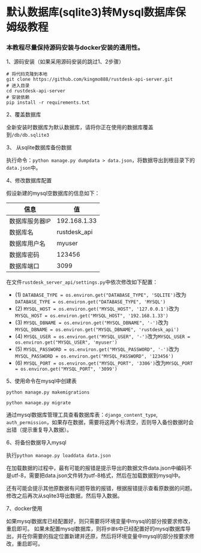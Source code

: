 # 默认数据库(sqlite3)转Mysql数据库保姆级教程

### 本教程尽量保持源码安装与docker安装的通用性。

1、源码安装（如果采用源码安装的跳过1、2步骤）
```
# 将代码克隆到本地
git clone https://github.com/kingmo888/rustdesk-api-server.git
# 进入目录
cd rustdesk-api-server
# 安装依赖
pip install -r requirements.txt
```

2、覆盖数据库

全新安装时数据库为默认数据库，请将你正在使用的数据库覆盖到`/db/db.sqlite3`

3、 从sqlite数据库备份数据

执行命令：`python manage.py dumpdata > data.json`，将数据导出到根目录下的`data.json`中。

4、修改数据库配置

假设新建的mysql空数据库的信息如下：

| 信息 | 值 |
| ------- | ------- |
| 数据库服务器IP | 192.168.1.33 |
| 数据库名 | rustdesk_api |
| 数据库用户名 | myuser |
| 数据库密码 | 123456 |
| 数据库端口 | 3099 |


在文件`rustdesk_server_api/settings.py`中依次修改如下配置：

- (1) `DATABASE_TYPE = os.environ.get("DATABASE_TYPE", 'SQLITE')`改为`DATABASE_TYPE = os.environ.get("DATABASE_TYPE", 'MYSQL')`
- (2) `MYSQL_HOST = os.environ.get("MYSQL_HOST", '127.0.0.1')`改为`MYSQL_HOST = os.environ.get("MYSQL_HOST", '192.168.1.33')`
- (3) `MYSQL_DBNAME = os.environ.get("MYSQL_DBNAME", '-')`改为`MYSQL_DBNAME = os.environ.get("MYSQL_DBNAME", 'rustdesk_api')`
- (4) `MYSQL_USER = os.environ.get("MYSQL_USER", '-')`改为`MYSQL_USER = os.environ.get("MYSQL_USER", 'myuser')`
- (5) `MYSQL_PASSWORD = os.environ.get("MYSQL_PASSWORD", '-')`改为`MYSQL_PASSWORD = os.environ.get("MYSQL_PASSWORD", '123456')`
- (6) `MYSQL_PORT = os.environ.get("MYSQL_PORT", '3306')`改为`MYSQL_PORT = os.environ.get("MYSQL_PORT", '3099')`

5、使用命令在mysql中创建表

`python manage.py makemigrations`

`python manage.py migrate`

通过mysql数据库管理工具查看数据库表：`django_content_type`, `auth_permission`，如果存在数据，需要将这两个标清空，否则导入备份数据时会出错（提示重复导入数据）。

6、将备份数据导入mysql

执行`python manage.py loaddata data.json`

在加载数据的过程中，最有可能的报错是提示导出的数据文件data.json中编码不是utf-8，需要把data.json文件转为utf-8格式，然后在加载数据到mysql中。

还有可能会提示其他原数据有问题导致的报错，根据报错提示查看原数据的问题。修改之后再次从sqlite3导出数据，然后导入数据。


7、docker使用

如果mysql数据库已经配置好，则只需要将环境变量中mysql的部分按要求修改，重启即可。
如果未配置mysql数据库，则将`步骤6`中已经配置好的mysql数据库导出，并在你需要的指定位置新建并还原，然后将环境变量中mysql的部分按要求修改，重启即可。